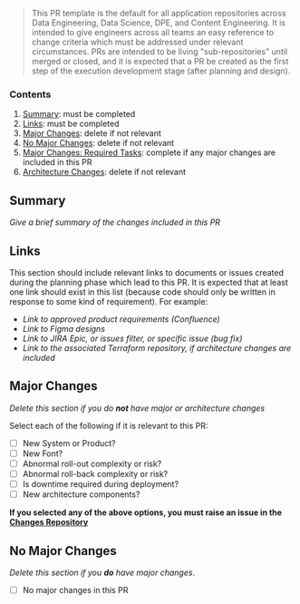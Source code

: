 > This PR template is the default for all application repositories across Data Engineering, Data Science, DPE, and Content Engineering. It is intended to give engineers across all teams an easy reference to change criteria which must be addressed under relevant circumstances. PRs are intended to be living "sub-repositories" until merged or closed, and it is expected that a PR be created as the first step of the execution development stage (after planning and design).

### Contents
1. [Summary](#summary): must be completed
2. [Links](#links): must be completed
3. [Major Changes](#major-changes): delete if not relevant
4. [No Major Changes](#no-major-changes): delete if not relevant
5. [Major Changes: Required Tasks](#major-changes-required-tasks): complete if any major changes are included in this PR
6. [Architecture Changes](#architecture-changes): delete if not relevant

## Summary
*Give a brief summary of the changes included in this PR*
  
## Links
This section should include relevant links to documents or issues created during the planning phase which lead to this PR. It is expected that at least one link should exist in this list (because code should only be written in response to some kind of requirement). For example:
- _Link to approved product requirements (Confluence)_
- _Link to Figma designs_
- _Link to JIRA Epic, or issues filter, or specific issue (bug fix)_
- _Link to the associated Terraform repository, if architecture changes are included_

## Major Changes
_Delete this section if you do **not** have major or architecture changes_

Select each of the following if it is relevant to this PR:

- [ ] New System or Product?
- [ ] New Font?
- [ ] Abnormal roll-out complexity or risk?
- [ ] Abnormal roll-back complexity or risk?
- [ ] Is downtime required during deployment?
- [ ] New architecture components?

**If you selected any of the above options, you must raise an issue in the 
[Changes Repository](https://github.com/SPHTech-Meta/changes/issues/new/choose)** 

## No Major Changes
_Delete this section if you **do** have major changes_.

- [ ] No major changes in this PR